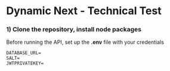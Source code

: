 # Dynamic Next - Technical Test

### 1) Clone the repository, install node packages 


Before running the API, set up the **.env** file with your credentials

```  
DATABASE_URL=
SALT=
JWTPRIVATEKEY=
```



